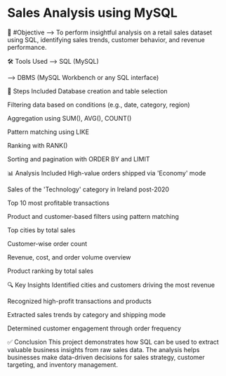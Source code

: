 # Sales Analysis using MySQL

📌 #Objective
  --> To perform insightful analysis on a retail sales dataset using SQL, identifying sales trends, customer behavior, and revenue performance.

🛠️ Tools Used
  --> SQL (MySQL)

  --> DBMS (MySQL Workbench or any SQL interface)

🔄 Steps Included
Database creation and table selection

Filtering data based on conditions (e.g., date, category, region)

Aggregation using SUM(), AVG(), COUNT()

Pattern matching using LIKE

Ranking with RANK()

Sorting and pagination with ORDER BY and LIMIT

📊 Analysis Included
High-value orders shipped via 'Economy' mode

Sales of the 'Technology' category in Ireland post-2020

Top 10 most profitable transactions

Product and customer-based filters using pattern matching

Top cities by total sales

Customer-wise order count

Revenue, cost, and order volume overview

Product ranking by total sales

🔍 Key Insights
Identified cities and customers driving the most revenue

Recognized high-profit transactions and products

Extracted sales trends by category and shipping mode

Determined customer engagement through order frequency

✅ Conclusion
This project demonstrates how SQL can be used to extract valuable business insights from raw sales data. The analysis helps businesses make data-driven decisions for sales strategy, customer targeting, and inventory management.

